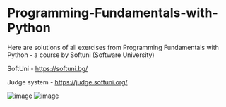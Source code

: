 # Programming-Fundamentals-with-Python

Here are solutions of all exercises from Programming Fundamentals with Python - a course by Softuni (Software University)

SoftUni - https://softuni.bg/

Judge system - https://judge.softuni.org/

![image](https://github.com/StivanD/Programming-Fundamentals-with-Python/assets/62377138/d41f1970-d829-489b-be4f-cdf86c3953d7)
![image](https://github.com/StivanD/Programming-Fundamentals-with-Python/assets/62377138/bbc144e4-0aa4-444b-bf85-9ecf47644ef5)
